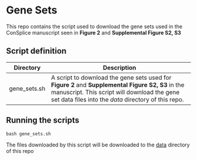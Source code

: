 # Gene Sets 

This repo contains the script used to download the gene sets used in the ConSplice manuscript seen in **Figure 2** and **Supplemental Figure S2, S3**


## Script definition 

| Directory | Description |
| --------- | ----------- |
| gene_sets.sh | A script to download the gene sets used for **Figure 2** and **Supplemental Figure S2, S3** in the manuscript. This script will download the gene set data files into the *data* directory of this repo. | 

## Running the scripts


```
bash gene_sets.sh
```

The files downloaded by this script will be downloaded to the [data](https://github.com/mikecormier/ConSplice-manuscript/data/) directory of this repo
